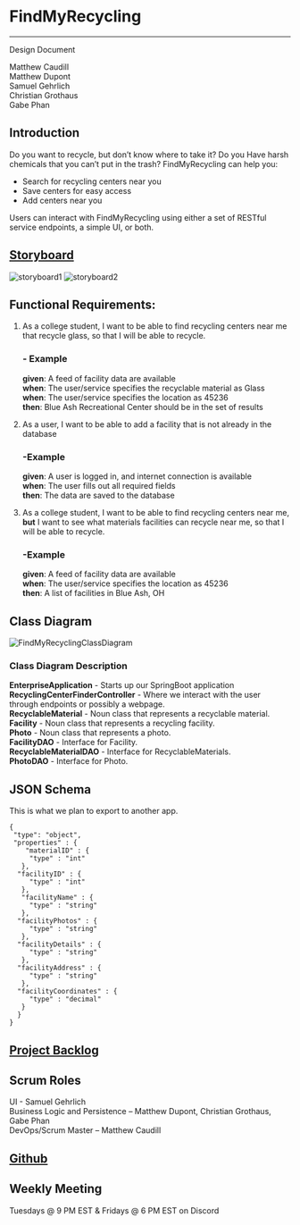# FindMyRecycling

---

Design Document

Matthew Caudill  
Matthew Dupont  
Samuel Gehrlich  
Christian Grothaus  
Gabe Phan  

## Introduction

Do you want to recycle, but don’t know where to take it? Do you Have harsh chemicals that you can’t put in the trash? FindMyRecycling can help you:

-	Search for recycling centers near you
-	Save centers for easy access
-	Add centers near you

Users can interact with FindMyRecycling using either a set of RESTful service endpoints, a simple UI, or both.  

## [Storyboard](https://projects.invisionapp.com/prototype/cl7x0sb6b000am501n3cni6cn/play)  

![storyboard1](https://user-images.githubusercontent.com/82420942/189517173-75542ec1-e141-4572-a6b0-243d04a5ff99.png)
![storyboard2](https://user-images.githubusercontent.com/82420942/189521302-1a7bcb93-aa70-435c-828b-df1a572b2d45.png)

## Functional Requirements:

1.	As a college student, I want to be able to find recycling centers near me that recycle glass, so that I will be able to recycle.  
    ### - Example  
    **given**: A feed of facility data are available  
    **when**: The user/service specifies the recyclable material as Glass  
    **when**: The user/service specifies the location as 45236  
    **then**: Blue Ash Recreational Center should be in the set of results  

2.	As a user, I want to be able to add a facility that is not already in the database  
    ### -Example  
    **given**: A user is logged in, and internet connection is available  
    **when**: The user fills out all required fields  
    **then**: The data are saved to the database  

3.	As a college student, I want to be able to find recycling centers near me, **but** I want to see what materials   facilities can recycle near me, so that I will be able to recycle.  
    ### -Example  
    **given**: A feed of facility data are available  
    **when**: The user/service specifies the location as 45236  
    **then**: A list of facilities in Blue Ash, OH  

## Class Diagram

![FindMyRecyclingClassDiagram](https://user-images.githubusercontent.com/82420942/191506080-7c5f3bed-a93e-4144-bc7e-ff37b4676db2.jpg)

### Class Diagram Description

**EnterpriseApplication** - Starts up our SpringBoot application  
**RecyclingCenterFinderController** - Where we interact with the user through endpoints or possibly a webpage.  
**RecyclableMaterial** - Noun class that represents a recyclable material.  
**Facility** - Noun class that represents a recycling facility.  
**Photo** - Noun class that represents a photo.  
**FacilityDAO** - Interface for Facility.  
**RecyclableMaterialDAO** - Interface for RecyclableMaterials.  
**PhotoDAO** - Interface for Photo.  

## JSON Schema  

This is what we plan to export to another app.

    {
     "type": "object",
     "properties" : {
        "materialID" : {
         "type" : "int"
       },
      "facilityID" : {
         "type" : "int"
       },
       "facilityName" : {
         "type" : "string"
       },
      "facilityPhotos" : {
         "type" : "string"
       },
      "facilityDetails" : {
         "type" : "string"
       },
      "facilityAddress" : {
         "type" : "string"
       },
      "facilityCoordinates" : {
         "type" : "decimal"
       }
      }
    }

## [Project Backlog](https://github.com/Smoofington/FindMyRecyclingIntellijIDEA/projects)

## Scrum Roles  

UI - Samuel Gehrlich   
Business Logic and Persistence – Matthew Dupont, Christian Grothaus, Gabe Phan  
DevOps/Scrum Master – Matthew Caudill  

## [Github](https://github.com/Smoofington/FindMyRecyclingIntellijIDEA)  

## Weekly Meeting  
Tuesdays @ 9 PM EST & Fridays @ 6 PM EST on Discord
